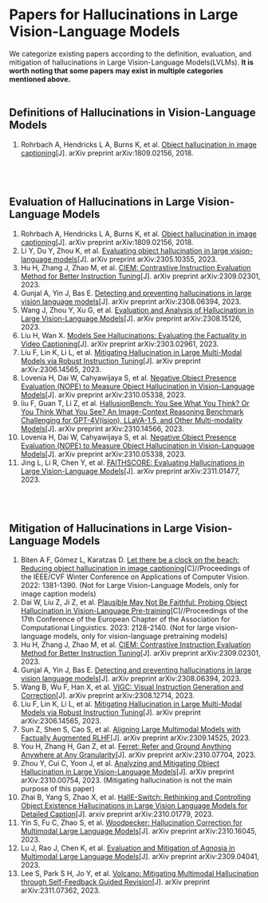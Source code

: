# Papers for Hallucinations in Large Vision-Language Models
We categorize existing papers according to the definition, evaluation, and mitigation of hallucinations in Large Vision-Language Models(LVLMs). **It is worth noting that some papers may exist in multiple categories mentioned above.**
<br></br>

## Definitions of Hallucinations in Vision-Language Models
1. Rohrbach A, Hendricks L A, Burns K, et al. [Object hallucination in image captioning](https://arxiv.org/abs/1809.02156)[J]. arXiv preprint arXiv:1809.02156, 2018.

<br></br>

## Evaluation of Hallucinations in Large Vision-Language Models
1. Rohrbach A, Hendricks L A, Burns K, et al. [Object hallucination in image captioning](https://arxiv.org/abs/1809.02156)[J]. arXiv preprint arXiv:1809.02156, 2018.
2. Li Y, Du Y, Zhou K, et al. [Evaluating object hallucination in large vision-language models](https://arxiv.org/abs/2305.10355)[J]. arXiv preprint arXiv:2305.10355, 2023.
3. Hu H, Zhang J, Zhao M, et al. [CIEM: Contrastive Instruction Evaluation Method for Better Instruction Tuning](https://arxiv.org/abs/2309.02301)[J]. arXiv preprint arXiv:2309.02301, 2023.
4. Gunjal A, Yin J, Bas E. [Detecting and preventing hallucinations in large vision language models](https://arxiv.org/abs/2308.06394)[J]. arXiv preprint arXiv:2308.06394, 2023.
5. Wang J, Zhou Y, Xu G, et al. [Evaluation and Analysis of Hallucination in Large Vision-Language Models](https://arxiv.org/abs/2308.15126)[J]. arXiv preprint arXiv:2308.15126, 2023.
6. Liu H, Wan X. [Models See Hallucinations: Evaluating the Factuality in Video Captioning](https://arxiv.org/abs/2303.02961)[J]. arXiv preprint arXiv:2303.02961, 2023.
7. Liu F, Lin K, Li L, et al. [Mitigating Hallucination in Large Multi-Modal Models via Robust Instruction Tuning](https://arxiv.org/abs/2306.14565)[J]. arXiv preprint arXiv:2306.14565, 2023.
8. Lovenia H, Dai W, Cahyawijaya S, et al. [Negative Object Presence Evaluation (NOPE) to Measure Object Hallucination in Vision-Language Models](https://arxiv.org/abs/2310.05338)[J]. arXiv preprint arXiv:2310.05338, 2023.
9. liu F, Guan T, Li Z, et al. [HallusionBench: You See What You Think? Or You Think What You See? An Image-Context Reasoning Benchmark Challenging for GPT-4V(ision), LLaVA-1.5, and Other Multi-modality Models](https://arxiv.org/abs/2310.14566)[J]. arXiv preprint arXiv:2310.14566, 2023.
10. Lovenia H, Dai W, Cahyawijaya S, et al. [Negative Object Presence Evaluation (NOPE) to Measure Object Hallucination in Vision-Language Models](https://arxiv.org/abs/2310.05338)[J]. arXiv preprint arXiv:2310.05338, 2023.
11. Jing L, Li R, Chen Y, et al. [FAITHSCORE: Evaluating Hallucinations in Large Vision-Language Models](https://arxiv.org/abs/2311.01477)[J]. arXiv preprint arXiv:2311.01477, 2023.

<br></br>

## Mitigation of Hallucinations in Large Vision-Language Models
1. Biten A F, Gómez L, Karatzas D. [Let there be a clock on the beach: Reducing object hallucination in image captioning](http://openaccess.thecvf.com/content/WACV2022/html/Biten_Let_There_Be_a_Clock_on_the_Beach_Reducing_Object_WACV_2022_paper.html)[C]//Proceedings of the IEEE/CVF Winter Conference on Applications of Computer Vision. 2022: 1381-1390. (Not for Large Vision-Language Models, only for image caption models)
2. Dai W, Liu Z, Ji Z, et al. [Plausible May Not Be Faithful: Probing Object Hallucination in Vision-Language Pre-training](https://arxiv.org/abs/2210.07688)[C]//Proceedings of the 17th Conference of the European Chapter of the Association for Computational Linguistics. 2023: 2128-2140. (Not for large vision-language models, only for vision-language pretraining models)
3. Hu H, Zhang J, Zhao M, et al. [CIEM: Contrastive Instruction Evaluation Method for Better Instruction Tuning](https://arxiv.org/abs/2309.02301)[J]. arXiv preprint arXiv:2309.02301, 2023.
4. Gunjal A, Yin J, Bas E. [Detecting and preventing hallucinations in large vision language models](https://arxiv.org/abs/2308.06394)[J]. arXiv preprint arXiv:2308.06394, 2023.
5. Wang B, Wu F, Han X, et al. [VIGC: Visual Instruction Generation and Correction](https://arxiv.org/abs/2308.12714)[J]. arXiv preprint arXiv:2308.12714, 2023.
6. Liu F, Lin K, Li L, et al. [Mitigating Hallucination in Large Multi-Modal Models via Robust Instruction Tuning](https://arxiv.org/abs/2306.14565)[J]. arXiv preprint arXiv:2306.14565, 2023.
7. Sun Z, Shen S, Cao S, et al. [Aligning Large Multimodal Models with Factually Augmented RLHF](https://arxiv.org/abs/2309.14525)[J]. arXiv preprint arXiv:2309.14525, 2023.
8. You H, Zhang H, Gan Z, et al. [Ferret: Refer and Ground Anything Anywhere at Any Granularity](https://arxiv.org/abs/2310.07704)[J]. arXiv preprint arXiv:2310.07704, 2023. 
9. Zhou Y, Cui C, Yoon J, et al. [Analyzing and Mitigating Object Hallucination in Large Vision-Language Models](https://arxiv.org/abs/2310.00754)[J]. arXiv preprint arXiv:2310.00754, 2023. (Mitigating hallucination is not the main purpose of this paper)
10. Zhai B, Yang S, Zhao X, et al. [HallE-Switch: Rethinking and Controlling Object Existence Hallucinations in Large Vision Language Models for Detailed Caption](https://arxiv.org/abs/2310.01779)[J]. arxiv preprint arXiv:2310.01779, 2023.
11. Yin S, Fu C, Zhao S, et al. [Woodpecker: Hallucination Correction for Multimodal Large Language Models](https://arxiv.org/abs/2310.16045)[J]. arXiv preprint arXiv:2310.16045, 2023.
12. Lu J, Rao J, Chen K, et al. [Evaluation and Mitigation of Agnosia in Multimodal Large Language Models](https://arxiv.org/abs/2309.04041)[J]. arXiv preprint arXiv:2309.04041, 2023.
13. Lee S, Park S H, Jo Y, et al. [Volcano: Mitigating Multimodal Hallucination through Self-Feedback Guided Revision](https://arxiv.org/abs/2311.07362)[J]. arXiv preprint arXiv:2311.07362, 2023.

